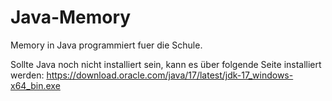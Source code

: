 # Java-Memory
Memory in Java programmiert fuer die Schule.

Sollte Java noch nicht installiert sein, kann es über 
folgende Seite installiert werden:
https://download.oracle.com/java/17/latest/jdk-17_windows-x64_bin.exe
